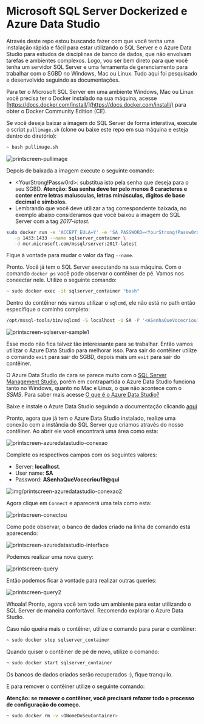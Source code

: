 # Microsoft SQL Server Dockerized e Azure Data Studio

Através deste repo estou buscando fazer com que você tenha uma instalação rápida e fácil
para estar utilizando o SQL Server e o Azure Data Studio para estudos de disciplinas de banco de dados,
que não envolvam tarefas e ambientes complexos. Logo, vou ser bem direto para que você tenha um servidor
SQL Server e uma ferramenta de gerenciamento para trabalhar com o SGBD no Windows, Mac ou Linux.
Tudo aqui foi pesquisado e desenvolvido seguindo as documentações.

Para ter o Microsoft SQL Server em uma ambiente Windows, Mac ou Linux você precisa ter
o Docker instalado na sua máquina, acesse [https://docs.docker.com/install/](https://docs.docker.com/install/)
para obter o Docker Community Edition (CE).

Se você deseja baixar a imagem do SQL Server de forma interativa, execute o script
`pullimage.sh` (clone ou baixe este repo em sua máquina e esteja dentro do diretório):

```bash
~ bash pullimage.sh
```

![printscreen-pullimage](/img/printscreen-pullimage.png)

Depois de baixada a imagem execute o seguinte comando:

+ <YourStrong!Passw0rd>: substitua isto pela senha que deseja para o seu
SGBD. **Atenção: Sua senha deve ter pelo menos 8 caracteres e conter entre letras maiusculas, letras minúsculas, dígitos de base decimal e símbolos.**
+ Lembrando que você deve utilizar a tag correspondente baixada, no exemplo abaixo
consideramos que você baixou a imagem do SQL Server com a tag *2017-latest*.

```bash
sudo docker run -e 'ACCEPT_EULA=Y' -e 'SA_PASSWORD=<YourStrong!Passw0rd>' \
   -p 1433:1433 --name sqlserver_container \
   -d mcr.microsoft.com/mssql/server:2017-latest
```

Fique à vontade para mudar o valor da flag `--name`.

Pronto. Você já tem o SQL Server executando na sua máquina. Com o comando `docker ps` você pode
observar o contêiner de pé. Vamos nos coneectar nele. Utilize o seguinte comando:

```bash
~ sudo docker exec -it sqlserver_container "bash"
```

Dentro do contêiner nós vamos utilizar o `sqlcmd`, ele não
está no path então especifique o caminho completo:

```bash
/opt/mssql-tools/bin/sqlcmd -S localhost -U SA -P '<ASenhaQueVocecriou19@qui>'
```

![printscreen-sqlserver-sample1](/img/printscreen-sqlserver-sample1.png)

Esse modo não fica talvez tão interessante para se trabalhar. Então vamos utilizar o Azure Data Studio para melhorar isso. Para sair do contêiner utilize o comando `exit` para sair do SGBD, depois mais um `exit` para sair do contêiner.

O Azure Data Studio de cara se parece
muito com o [SQL Server Management Studio](https://docs.microsoft.com/pt-br/sql/ssms/sql-server-management-studio-ssms?view=sql-server-2017), porém em contrapartida o Azure Data Studio funciona tanto no Windows, quanto no Mac e Linux, o que não acontece com o *SSMS*. Para saber mais acesse [O que é o Azure Data Studio?](https://docs.microsoft.com/pt-br/sql/azure-data-studio/what-is?view=sql-server-2017)

Baixe e instale o Azure Data Studio seguindo a documentação clicando [aqui](https://docs.microsoft.com/pt-br/sql/azure-data-studio/download?view=sql-server-2017)

Pronto, agora que já tem o Azure Data Studio instalado, realize uma conexão com a instância do SQL Server que criamos através do nosso contêiner.
Ao abrir ele você encontrará uma área como esta:

![printscreen-azuredatastudio-conexao](/img/printscreen-azuredatastudio-conexao.png)

Complete os respectivos campos com os seguintes valores:

+ Server: **localhost**.
+ User name: **SA**
+ Password: **ASenhaQueVocecriou19@qui**

![img/printscreen-azuredatastudio-conexao2](img/printscreen-azuredatastudio-conexao2.png)

Agora clique em `Connect` e aparecerá uma tela como esta:

![printscreen-conectou](/img/printscreen-conectou.png)

Como pode observar, o banco de dados criado na linha de comando está aparecendo: 

![printscreen-azuredatastudio-interface](/img/printscreen-azuredatastudio-interface.png)

Podemos realizar uma nova query:

![printscreen-query](/img/printscreen-query.png)

Então podemos ficar à vontade para realizar outras queries:

![printscreen-query2](/img/printscreen-query2.png)

Whoala! Pronto, agora você tem todo um ambiente para estar utilizando o SQL Server de maneira confortável. Recomendo explorar o Azure Data Studio.

Caso não queira mais o contêiner,
utilize o comando para parar o contêiner:

```bash
~ sudo docker stop sqlserver_container
```

Quando quiser o contêiner de pé de novo,
utilize o comando:

```bash
~ sudo docker start sqlserver_container
```

Os bancos de dados criados serão recuperados :), fique tranquilo.

E para remover o contêiner utilize o seguinte comando:

**Atenção: se remover o contêiner, você precisará refazer todo o processo de configuração do começo.**

```bash
~ sudo docker rm -v <ONomeDoSeuContainer>
````
